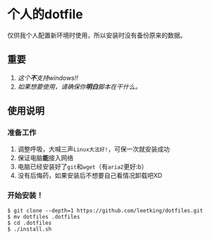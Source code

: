 # 个人的dotfile

仅供我个人配置新环境时使用，所以安装时没有备份原来的数据。

## 重要
1. _这个**不**支持windows!!_
2. _如果想要使用，请确保你**明白**脚本在干什么。_

## 使用说明

### 准备工作

1. 调整呼吸，大喊三声`Linux大法好!`，可保一次就安装成功
2. 保证电脑**能**接入网络
3. 电脑已经安装好了`git`和`wget`（有`aria2`更好:b）
4. 没有后悔药，如果安装后不想要自己看情况卸载吧XD

### 开始安装！

```shell
$ git clone --depth=1 https://github.com/leetking/dotfiles.git
$ mv dotfiles .dotfiles
$ cd .dotfiles
$ ./install.sh
```
